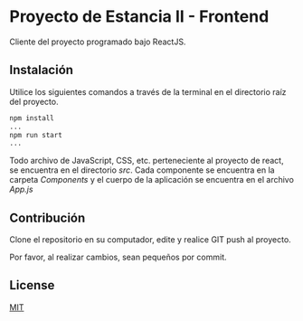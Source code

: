 # Proyecto de Estancia II - Frontend

Cliente del proyecto programado bajo ReactJS.

## Instalación

Utilice los siguientes comandos a través de la terminal en el directorio raíz del proyecto.

```bash
npm install
...
npm run start
...
```

Todo archivo de JavaScript, CSS, etc. perteneciente al proyecto de react, se encuentra en el directorio *src*. Cada componente se encuentra en la carpeta *Components* y el cuerpo de la aplicación se encuentra en el archivo *App.js*

## Contribución
Clone el repositorio en su computador, edite y realice GIT push al proyecto.

Por favor, al realizar cambios, sean pequeños por commit.

## License
[MIT](https://choosealicense.com/licenses/mit/)